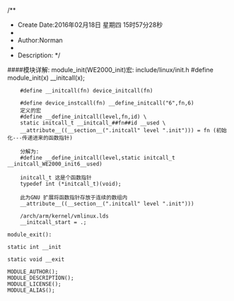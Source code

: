 /**
* Create Date:2016年02月18日 星期四 15时57分28秒
* 
* Author:Norman
* 
* Description: 
*/

####模块详解:
    module_init(WE2000_init)宏:
        include/linux/init.h
        #define module_init(x) __initcall(x);

        #define __initcall(fn) device_initcall(fn)

        #define device_instcall(fn) __define_initcall("6",fn,6)
        定义的宏
        #define __define_initcall(level,fn,id) \
	    static initcall_t __initcall_##fn##id __used \
	    __attribute__((__section__(".initcall" level ".init"))) = fn (初始化---传递进来的函数指针)

        分解为:
        #define __define_initcall(level,static initcall_t __initcall_WE2000_init6__used)
        
        initcall_t 这是个函数指针
        typedef int (*initcall_t)(void);

        此为GNU 扩展将函数指针存放于连续的数组内
        __attribute__((__section__(".initcall" level ".init")))

        /arch/arm/kernel/vmlinux.lds
        __initcall_start = .;

    module_exit():

    static int __init

    static void __exit

    MODULE_AUTHOR();
    MODULE_DESCRIPTION();
    MODULE_LICENSE();
    MODULE_ALIAS();




